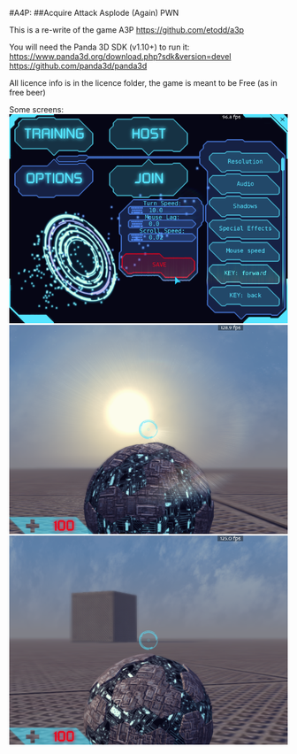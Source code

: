 #A4P:
##Acquire Attack Asplode (Again) PWN

This is a re-write of the game A3P https://github.com/etodd/a3p

You will need the Panda 3D SDK (v1.10+) to run it:
https://www.panda3d.org/download.php?sdk&version=devel
https://github.com/panda3d/panda3d

All licence info is in the licence folder, the game is meant to be Free (as in free beer)

Some screens:
![gui](https://raw.githubusercontent.com/wezu/a4p/master/screens/a4p-gui.png)
![flare](https://raw.githubusercontent.com/wezu/a4p/master/screens/a4p-flare.png)
![blur](https://raw.githubusercontent.com/wezu/a4p/master/screens/a4p-blur.png)
